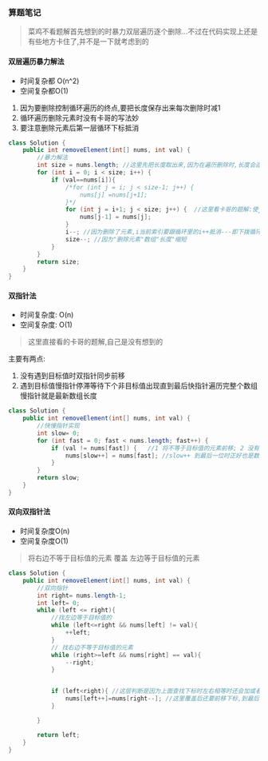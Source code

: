 ### 算题笔记
> 菜鸡不看题解首先想到的时暴力双层遍历逐个删除...不过在代码实现上还是有些地方卡住了,并不是一下就考虑到的

#### 双层遍历暴力解法

- 时间复杂都 O(n^2)
- 空间复杂都O(1)


1. 因为要删除控制循环遍历的终点,要把长度保存出来每次删除时减1
2. 循环遍历删除元素时没有卡哥的写法妙
3. 要注意删除元素后第一层循环下标抵消

```java
class Solution {
    public int removeElement(int[] nums, int val) {
        //暴力解法
        int size = nums.length; //这里先把长度取出来,因为在遍历删除时,长度会逐渐缩短的
        for (int i = 0; i < size; i++) {
            if (val==nums[i]){
                /*for (int j = i; j < size-1; j++) {
                    nums[j] =nums[j+1];
                }*/
                for (int j = i+1; j < size; j++) {  //这里看卡哥的题解:使j = i+1 可以不用考虑到最后一位J+1越界的问题,好妙!!!---上面是跟着自己的思路写的要控制j不能遍历到最后一位逻辑上还是有点绕
                    nums[j-1] = nums[j];
                }
                i--; //因为删除了元素,i当前索引要跟循环里的i++抵消---即下拨循环访问当前下标的新元素
                size--; //因为"删除元素"数组"长度"缩短
            }
        }
        return size;
    }
}
```

#### 双指针法

- 时间复杂度: O(n)
- 空间复杂度: O(1)

> 这里直接看的卡哥的题解,自己是没有想到的

主要有两点:
1. 没有遇到目标值时双指针同步前移
2. 遇到目标值慢指针停滞等待下个非目标值出现直到最后快指针遍历完整个数组慢指针就是最新数组长度

```java
class Solution {
    public int removeElement(int[] nums, int val) {
        //快慢指针实现
        int slow= 0;
        for (int fast = 0; fast < nums.length; fast++) {
            if (val != nums[fast]) {   //1 将不等于目标值的元素前移; 2 没有遇到目标值前双执政同步移动, 遇到目标值不进判断慢指针停止移动,等待下个非目标值来,以此类推到最后慢指针就是新数组长度;
                nums[slow++] = nums[fast]; //slow++ 到最后一位时正好也是数组长度
            }
        }
        return slow;
    }
}
```

#### 双向双指针法

- 时间复杂度O(n)
- 空间复杂度O(1)

> 将右边不等于目标值的元素 覆盖 左边等于目标值的元素

```java
class Solution {
    public int removeElement(int[] nums, int val) {
        //双向指针
        int right= nums.length-1;
        int left= 0;
        while (left <= right){
            //找左边等于目标值的
            while (left<=right && nums[left] != val){
                ++left;
            }
            // 找右边不等于目标值的元素
            while (right>=left && nums[right] == val){
                --right;
            }


            if (left<right){ //这层判断是因为上面查找下标时左右相等时还会加或者减
                nums[left++]=nums[right--]; //这里覆盖后还要前移下标,到最后一位时下标++正好也就是数组长度
            }

        }

        return left;
    }
}
```